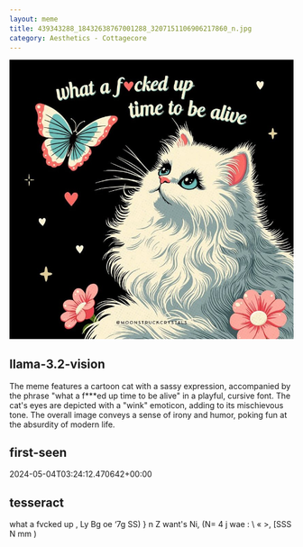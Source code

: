 ```yaml
---
layout: meme
title: 439343288_18432638767001288_3207151106906217860_n.jpg
category: Aesthetics - Cottagecore
---
```


<div markdown="0"><a href="439343288_18432638767001288_3207151106906217860_n.jpg"><img class="photo" src="439343288_18432638767001288_3207151106906217860_n.jpg" /></a>

<h2>llama-3.2-vision</h2>
<p title="Llama-3.2-Vision-11B is a really good model that probably gets the visual details right but doesn't understand literary or media references, and often fails to accurately represent the physical arrangement of objects and the implied relationships between the objects.">The meme features a cartoon cat with a sassy expression, accompanied by the phrase &quot;what a f***ed up time to be alive&quot; in a playful, cursive font. The cat&#x27;s eyes are depicted with a &quot;wink&quot; emoticon, adding to its mischievous tone. The overall image conveys a sense of irony and humor, poking fun at the absurdity of modern life.</p>

<h2>first-seen</h2>
<p title="Because Git doesn't preserve file modification times, this metadata file contains the file's modification time when it was added to the library.">2024-05-04T03:24:12.470642+00:00</p>

<h2>tesseract</h2>
<p title="Tesseract is often terrible and just gives a lot of nonsense characters, but it used to be the state of the art, and usually it is better at correctly representing text than llama-3.2-vision-11b.">what a fvcked up , Ly Bg oe ‘7g SS) &#125; n Z want&#x27;s Ni, (N= 4 j wae : \ « &gt;, [SSS N mm )</p>

</div>

